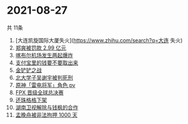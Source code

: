 # 2021-08-27
  共 11条

  <!-- BEGIN -->
  <!-- 最后更新时间:Fri Aug 27 2021 13:16:41 GMT+0000 (Coordinated Universal Time) -->
  1. [大连凯旋国际大厦失火](https://www.zhihu.com/search?q=大连 失火)
1. [郑爽被罚款 2.99 亿元  ](https://www.zhihu.com/search?q=郑爽)
1. [喀布尔机场发生两起爆炸](https://www.zhihu.com/search?q=喀布尔机场)
1. [支付宝里的钱要不要取出来](https://www.zhihu.com/search?q=支付宝)
1. [金铲铲之战](https://www.zhihu.com/search?q=金铲铲之战)
1. [北大学子吴谢宇被判死刑](https://www.zhihu.com/search?q=吴谢宇)
1. [原神「雷电将军」角色 pv](https://www.zhihu.com/search?q=原神)
1. [FPX 晋级全球总决赛](https://www.zhihu.com/search?q=FPX)
1. [还珠格格下架](https://www.zhihu.com/search?q=还珠格格)
1. [湖南卫视解除与钱枫的合作](https://www.zhihu.com/search?q=湖南卫视钱枫)
1. [孟晚舟被非法拘押 1000 天](https://www.zhihu.com/search?q=孟晚舟)
  <!-- END -->
  
